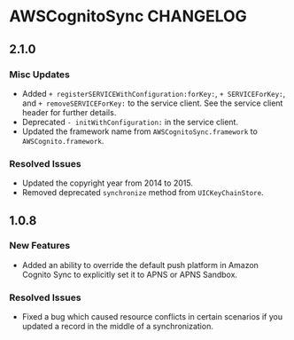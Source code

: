 # AWSCognitoSync CHANGELOG

## 2.1.0

### Misc Updates
* Added `+ registerSERVICEWithConfiguration:forKey:`, `+ SERVICEForKey:`, and `+ removeSERVICEForKey:` to the service client. See the service client header for further details.
* Deprecated `- initWithConfiguration:` in the service client.
* Updated the framework name from `AWSCognitoSync.framework` to `AWSCognito.framework`.

### Resolved Issues
* Updated the copyright year from 2014 to 2015.
* Removed deprecated `synchronize` method from `UICKeyChainStore`.

## 1.0.8

### New Features
* Added an ability to override the default push platform in Amazon Cognito Sync to explicitly set it to APNS or APNS Sandbox.

### Resolved Issues
* Fixed a bug which caused resource conflicts in certain scenarios if you updated a record in the middle of a synchronization.
